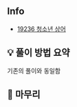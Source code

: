 ## Info
- [19236 청소년 상어](https://www.acmicpc.net/problem/19236)

## 💡 풀이 방법 요약
기존의 풀이와 동일함

## 🙂 마무리
